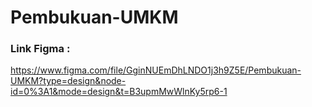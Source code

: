 # Pembukuan-UMKM

### Link Figma :

https://www.figma.com/file/GginNUEmDhLNDO1j3h9Z5E/Pembukuan-UMKM?type=design&node-id=0%3A1&mode=design&t=B3upmMwWlnKy5rp6-1

